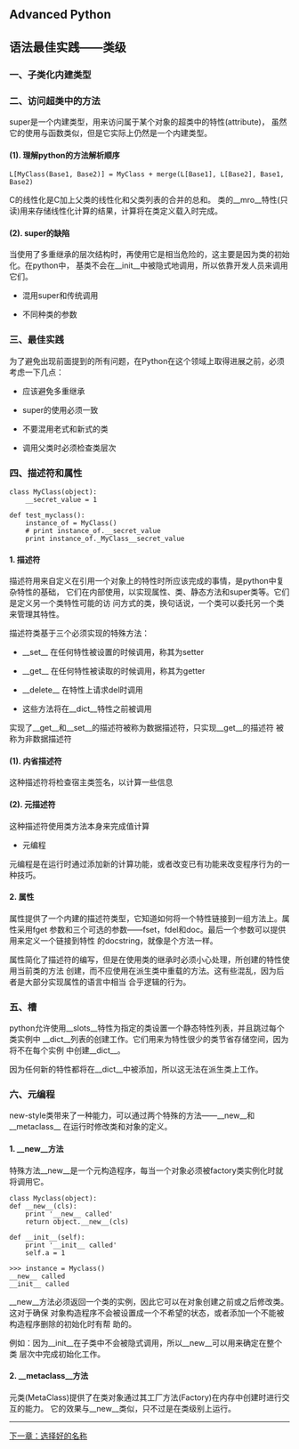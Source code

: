 ## Advanced Python

## 语法最佳实践——类级

### 一、子类化内建类型

### 二、访问超类中的方法

super是一个内建类型，用来访问属于某个对象的超类中的特性(attribute)，
虽然它的使用与函数类似，但是它实际上仍然是一个内建类型。

#### (1). 理解python的方法解析顺序

	L[MyClass(Base1, Base2)] = MyClass + merge(L[Base1], L[Base2], Base1, Base2)

C的线性化是C加上父类的线性化和父类列表的合并的总和。
类的\_\_mro\_\_特性(只读)用来存储线性化计算的结果，计算将在类定义载入时完成。

#### (2). super的缺陷

当使用了多重继承的层次结构时，再使用它是相当危险的，这主要是因为类的初始化。在python中，
基类不会在\_\_init\_\_中被隐式地调用，所以依靠开发人员来调用它们。

* 混用super和传统调用

* 不同种类的参数

### 三、最佳实践

为了避免出现前面提到的所有问题，在Python在这个领域上取得进展之前，必须考虑一下几点：

* 应该避免多重继承

* super的使用必须一致

* 不要混用老式和新式的类

* 调用父类时必须检查类层次

### 四、描述符和属性

	class MyClass(object):
    	__secret_value = 1

	def test_myclass():
    	instance_of = MyClass()
    	# print instance_of.__secret_value
    	print instance_of._MyClass__secret_value

#### 1. 描述符

描述符用来自定义在引用一个对象上的特性时所应该完成的事情，是python中复杂特性的基础，
它们在内部使用，以实现属性、类、静态方法和super类等。它们是定义另一个类特性可能的访
问方式的类，换句话说，一个类可以委托另一个类来管理其特性。

描述符类基于三个必须实现的特殊方法：

* \_\_set\_\_ 在任何特性被设置的时候调用，称其为setter

* \_\_get\_\_ 在任何特性被读取的时候调用，称其为getter

* \_\_delete\_\_ 在特性上请求del时调用

* 这些方法将在\_\_dict\_\_特性之前被调用

实现了\_\_get\_\_和\_\_set\_\_的描述符被称为数据描述符，只实现\_\_get\_\_的描述符
被称为非数据描述符

#### (1). 内省描述符

这种描述符将检查宿主类签名，以计算一些信息

#### (2). 元描述符

这种描述符使用类方法本身来完成值计算

* 元编程

元编程是在运行时通过添加新的计算功能，或者改变已有功能来改变程序行为的一种技巧。

#### 2. 属性

属性提供了一个内建的描述符类型，它知道如何将一个特性链接到一组方法上。属性采用fget
参数和三个可选的参数——fset，fdel和doc。最后一个参数可以提供用来定义一个链接到特性
的docstring，就像是个方法一样。

属性简化了描述符的编写，但是在使用类的继承时必须小心处理，所创建的特性使用当前类的方法
创建，而不应使用在派生类中重载的方法。这有些混乱，因为后者是大部分实现属性的语言中相当
合乎逻辑的行为。

### 五、槽

python允许使用\_\_slots\_\_特性为指定的类设置一个静态特性列表，并且跳过每个类实例中
\_\_dict\_\_列表的创建工作。它们用来为特性很少的类节省存储空间，因为将不在每个实例
中创建\_\_dict\_\_。

因为任何新的特性都将在\_\_dict\_\_中被添加，所以这无法在派生类上工作。

### 六、元编程

new-style类带来了一种能力，可以通过两个特殊的方法——\_\_new\_\_和\_\_metaclass\_\_
在运行时修改类和对象的定义。

#### 1. \_\_new\_\_方法

特殊方法\_\_new\_\_是一个元构造程序，每当一个对象必须被factory类实例化时就将调用它。

	class Myclass(object):
    def __new__(cls):
        print '__new__ called'
        return object.__new__(cls)

    def __init__(self):
        print '__init__ called'
        self.a = 1

	>>> instance = Myclass()
    __new__ called
    __init__ called

\_\_new\_\_方法必须返回一个类的实例，因此它可以在对象创建之前或之后修改类。这对于确保
对象构造程序不会被设置成一个不希望的状态，或者添加一个不能被构造程序删除的初始化时有帮
助的。

例如：因为\_\_init\_\_在子类中不会被隐式调用，所以\_\_new\_\_可以用来确定在整个类
层次中完成初始化工作。

#### 2. \_\_metaclass\_\_方法

元类(MetaClass)提供了在类对象通过其工厂方法(Factory)在内存中创建时进行交互的能力。
它的效果与\_\_new\_\_类似，只不过是在类级别上运行。

<hr>

[下一章：选择好的名称](./AdvancedPython-03.md)